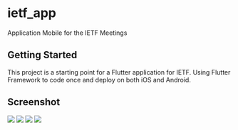 # ietf_app

Application Mobile for the IETF Meetings

## Getting Started

This project is a starting point for a Flutter application for IETF. Using Flutter Framework to code once and deploy on both iOS and Android.

## Screenshot

![](ui.jpg) 
![](ui2.jpg)
![](ui3.jpg)
![](ui4.jpg)
